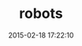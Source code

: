 ---
layout: post
title:  "robots"
repo:   "fizx/robots"
date:   2015-02-18 17:22:10
gemurl: http://github.com/fizx/robots
---